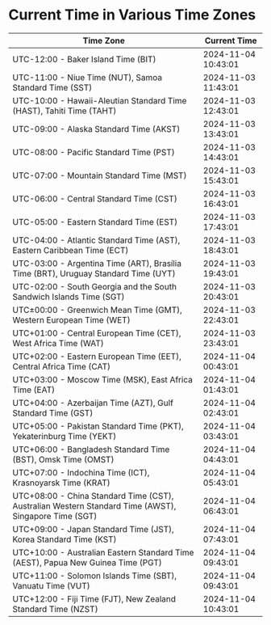 # Current Time in Various Time Zones

| Time Zone | Current Time |
|-----------|--------------|
| UTC-12:00 - Baker Island Time (BIT) | 2024-11-04 10:43:01 |
| UTC-11:00 - Niue Time (NUT), Samoa Standard Time (SST) | 2024-11-03 11:43:01 |
| UTC-10:00 - Hawaii-Aleutian Standard Time (HAST), Tahiti Time (TAHT) | 2024-11-03 12:43:01 |
| UTC-09:00 - Alaska Standard Time (AKST) | 2024-11-03 13:43:01 |
| UTC-08:00 - Pacific Standard Time (PST) | 2024-11-03 14:43:01 |
| UTC-07:00 - Mountain Standard Time (MST) | 2024-11-03 15:43:01 |
| UTC-06:00 - Central Standard Time (CST) | 2024-11-03 16:43:01 |
| UTC-05:00 - Eastern Standard Time (EST) | 2024-11-03 17:43:01 |
| UTC-04:00 - Atlantic Standard Time (AST), Eastern Caribbean Time (ECT) | 2024-11-03 18:43:01 |
| UTC-03:00 - Argentina Time (ART), Brasília Time (BRT), Uruguay Standard Time (UYT) | 2024-11-03 19:43:01 |
| UTC-02:00 - South Georgia and the South Sandwich Islands Time (SGT) | 2024-11-03 20:43:01 |
| UTC±00:00 - Greenwich Mean Time (GMT), Western European Time (WET) | 2024-11-03 22:43:01 |
| UTC+01:00 - Central European Time (CET), West Africa Time (WAT) | 2024-11-03 23:43:01 |
| UTC+02:00 - Eastern European Time (EET), Central Africa Time (CAT) | 2024-11-04 00:43:01 |
| UTC+03:00 - Moscow Time (MSK), East Africa Time (EAT) | 2024-11-04 01:43:01 |
| UTC+04:00 - Azerbaijan Time (AZT), Gulf Standard Time (GST) | 2024-11-04 02:43:01 |
| UTC+05:00 - Pakistan Standard Time (PKT), Yekaterinburg Time (YEKT) | 2024-11-04 03:43:01 |
| UTC+06:00 - Bangladesh Standard Time (BST), Omsk Time (OMST) | 2024-11-04 04:43:01 |
| UTC+07:00 - Indochina Time (ICT), Krasnoyarsk Time (KRAT) | 2024-11-04 05:43:01 |
| UTC+08:00 - China Standard Time (CST), Australian Western Standard Time (AWST), Singapore Time (SGT) | 2024-11-04 06:43:01 |
| UTC+09:00 - Japan Standard Time (JST), Korea Standard Time (KST) | 2024-11-04 07:43:01 |
| UTC+10:00 - Australian Eastern Standard Time (AEST), Papua New Guinea Time (PGT) | 2024-11-04 09:43:01 |
| UTC+11:00 - Solomon Islands Time (SBT), Vanuatu Time (VUT) | 2024-11-04 09:43:01 |
| UTC+12:00 - Fiji Time (FJT), New Zealand Standard Time (NZST) | 2024-11-04 10:43:01 |
